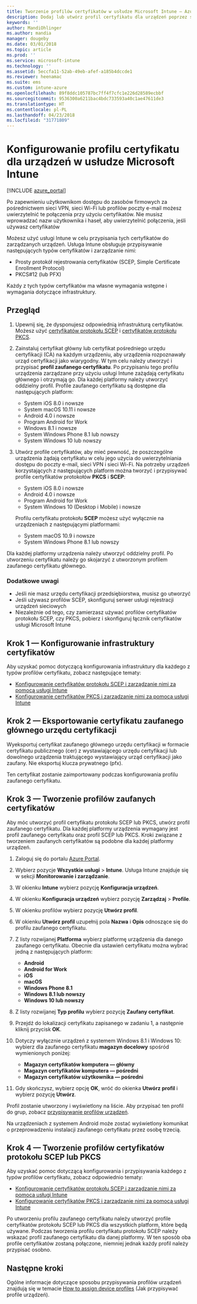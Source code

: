 ```yaml
---
title: Tworzenie profilów certyfikatów w usłudze Microsoft Intune — Azure | Microsoft Docs
description: Dodaj lub utwórz profil certyfikatu dla urządzeń poprzez skonfigurowanie środowiska certyfikatu SCEP lub PKCS, wyeksportowanie certyfikatu publicznego, utworzenie profilu w witrynie Azure Portal, a następnie przypisanie środowiska SCEP lub PKCS do profilów certyfikatów w usłudze Microsoft Intune w witrynie Azure Portal
keywords: ''
author: MandiOhlinger
ms.author: mandia
manager: dougeby
ms.date: 03/01/2018
ms.topic: article
ms.prod: ''
ms.service: microsoft-intune
ms.technology: ''
ms.assetid: 5eccfa11-52ab-49eb-afef-a185b4dccde1
ms.reviewer: heenamac
ms.suite: ems
ms.custom: intune-azure
ms.openlocfilehash: 89f8ddc105787bc7ff4f7cfc1e226d28589ecbbf
ms.sourcegitcommit: 9536300a6211bac4bdc733593a40c1ae47611de3
ms.translationtype: HT
ms.contentlocale: pl-PL
ms.lasthandoff: 04/23/2018
ms.locfileid: "31771809"
---
```

# <a name="configure-a-certificate-profile-for-your-devices-in-microsoft-intune"></a>Konfigurowanie profilu certyfikatu dla urządzeń w usłudze Microsoft Intune

[!INCLUDE [azure_portal](./includes/azure_portal.md)]

Po zapewnieniu użytkownikom dostępu do zasobów firmowych za pośrednictwem sieci VPN, sieci Wi-Fi lub profilów poczty e-mail możesz uwierzytelnić te połączenia przy użyciu certyfikatów. Nie musisz wprowadzać nazw użytkownika i haseł, aby uwierzytelnić połączenia, jeśli używasz certyfikatów

Możesz użyć usługi Intune w celu przypisania tych certyfikatów do zarządzanych urządzeń. Usługa Intune obsługuje przypisywanie następujących typów certyfikatów i zarządzanie nimi:

- Prosty protokół rejestrowania certyfikatów (SCEP, Simple Certificate Enrollment Protocol)
- PKCS#12 (lub PFX)

Każdy z tych typów certyfikatów ma własne wymagania wstępne i wymagania dotyczące infrastruktury.

## <a name="overview"></a>Przegląd

1. Upewnij się, że dysponujesz odpowiednią infrastrukturą certyfikatów. Możesz użyć [certyfikatów protokołu SCEP](certificates-scep-configure.md) i [certyfikatów protokołu PKCS](certficates-pfx-configure.md).

2. Zainstaluj certyfikat główny lub certyfikat pośredniego urzędu certyfikacji (CA) na każdym urządzeniu, aby urządzenia rozpoznawały urząd certyfikacji jako wiarygodny. W tym celu należy utworzyć i przypisać **profil zaufanego certyfikatu**. Po przypisaniu tego profilu urządzenia zarządzane przy użyciu usługi Intune zażądają certyfikatu głównego i otrzymają go. Dla każdej platformy należy utworzyć oddzielny profil. Profile zaufanego certyfikatu są dostępne dla następujących platform:

    - System iOS 8.0 i nowsze
    - System macOS 10.11 i nowsze
    - Android 4.0 i nowsze
    - Program Android for Work
    - Windows 8.1 i nowsze
    - System Windows Phone 8.1 lub nowszy
    - System Windows 10 lub nowszy

3. Utwórz profile certyfikatów, aby mieć pewność, że poszczególne urządzenia żądają certyfikatu w celu jego użycia do uwierzytelniania dostępu do poczty e-mail, sieci VPN i sieci Wi-Fi. Na potrzeby urządzeń korzystających z następujących platform można tworzyć i przypisywać profile certyfikatów protokołów **PKCS** i **SCEP**:

   - System iOS 8.0 i nowsze
   - Android 4.0 i nowsze
   - Program Android for Work
   - System Windows 10 (Desktop i Mobile) i nowsze

   Profilu certyfikatu protokołu **SCEP** możesz użyć wyłącznie na urządzeniach z następującymi platformami:

   - System macOS 10.9 i nowsze
   - System Windows Phone 8.1 lub nowszy

Dla każdej platformy urządzenia należy utworzyć oddzielny profil. Po utworzeniu certyfikatu należy go skojarzyć z utworzonym profilem zaufanego certyfikatu głównego.

### <a name="further-considerations"></a>Dodatkowe uwagi

- Jeśli nie masz urzędu certyfikacji przedsiębiorstwa, musisz go utworzyć
- Jeśli używasz profilów SCEP, skonfiguruj serwer usługi rejestracji urządzeń sieciowych
- Niezależnie od tego, czy zamierzasz używać profilów certyfikatów protokołu SCEP, czy PKCS, pobierz i skonfiguruj łącznik certyfikatów usługi Microsoft Intune


## <a name="step-1-configure-your-certificate-infrastructure"></a>Krok 1 — Konfigurowanie infrastruktury certyfikatów

Aby uzyskać pomoc dotyczącą konfigurowania infrastruktury dla każdego z typów profilów certyfikatu, zobacz następujące tematy:

- [Konfigurowanie certyfikatów protokołu SCEP i zarządzanie nimi za pomocą usługi Intune](certificates-scep-configure.md)
- [Konfigurowanie certyfikatów PKCS i zarządzanie nimi za pomocą usługi Intune](certficates-pfx-configure.md)


## <a name="step-2-export-your-trusted-root-ca-certificate"></a>Krok 2 — Eksportowanie certyfikatu zaufanego głównego urzędu certyfikacji

Wyeksportuj certyfikat zaufanego głównego urzędu certyfikacji w formacie certyfikatu publicznego (cer) z wystawiającego urzędu certyfikacji lub dowolnego urządzenia traktującego wystawiający urząd certyfikacji jako zaufany. Nie eksportuj klucza prywatnego (pfx).

Ten certyfikat zostanie zaimportowany podczas konfigurowania profilu zaufanego certyfikatu.

## <a name="step-3-create-trusted-certificate-profiles"></a>Krok 3 — Tworzenie profilów zaufanych certyfikatów
Aby móc utworzyć profil certyfikatu protokołu SCEP lub PKCS, utwórz profil zaufanego certyfikatu. Dla każdej platformy urządzenia wymagany jest profil zaufanego certyfikatu oraz profil SCEP lub PKCS. Kroki związane z tworzeniem zaufanych certyfikatów są podobne dla każdej platformy urządzeń.

1. Zaloguj się do portalu [Azure Portal](https://portal.azure.com).
2. Wybierz pozycje **Wszystkie usługi** > **Intune**. Usługa Intune znajduje się w sekcji **Monitorowanie i zarządzanie**.
3. W okienku **Intune** wybierz pozycję **Konfiguracja urządzeń**.
2. W okienku **Konfiguracja urządzeń** wybierz pozycję **Zarządzaj** > **Profile**.
3. W okienku profilów wybierz pozycję **Utwórz profil**.
4. W okienku **Utwórz profil** uzupełnij pola **Nazwa** i **Opis** odnoszące się do profilu zaufanego certyfikatu.
5. Z listy rozwijanej **Platforma** wybierz platformę urządzenia dla danego zaufanego certyfikatu. Obecnie dla ustawień certyfikatu można wybrać jedną z następujących platform:

    - **Android**
    - **Android for Work**
    - **iOS**
    - **macOS**
    - **Windows Phone 8.1**
    - **Windows 8.1 lub nowszy**
    - **Windows 10 lub nowszy**

6. Z listy rozwijanej **Typ profilu** wybierz pozycję **Zaufany certyfikat**.
7. Przejdź do lokalizacji certyfikatu zapisanego w zadaniu 1, a następnie kliknij przycisk **OK**.
8. Dotyczy wyłącznie urządzeń z systemem Windows 8.1 i Windows 10: wybierz dla zaufanego certyfikatu **magazyn docelowy** spośród wymienionych poniżej:
    - **Magazyn certyfikatów komputera — główny**
    - **Magazyn certyfikatów komputera — pośredni**
    - **Magazyn certyfikatów użytkownika — pośredni**
8. Gdy skończysz, wybierz opcję **OK**, wróć do okienka **Utwórz profil** i wybierz pozycję **Utwórz**.

Profil zostanie utworzony i wyświetlony na liście. Aby przypisać ten profil do grup, zobacz [przypisywanie profilów urządzeń](device-profile-assign.md).

Na urządzeniach z systemem Android może zostać wyświetlony komunikat o przeprowadzeniu instalacji zaufanego certyfikatu przez osobę trzecią.

## <a name="step-4-create-scep-or-pkcs-certificate-profiles"></a>Krok 4 — Tworzenie profilów certyfikatów protokołu SCEP lub PKCS

Aby uzyskać pomoc dotyczącą konfigurowania i przypisywania każdego z typów profilów certyfikatu, zobacz odpowiednio tematy:

- [Konfigurowanie certyfikatów protokołu SCEP i zarządzanie nimi za pomocą usługi Intune](certificates-scep-configure.md)
- [Konfigurowanie certyfikatów PKCS i zarządzanie nimi za pomocą usługi Intune](certficates-pfx-configure.md)

Po utworzeniu profilu zaufanego certyfikatu należy utworzyć profile certyfikatów protokołu SCEP lub PKCS dla wszystkich platform, które będą używane. Podczas tworzenia profilu certyfikatu protokołu SCEP należy wskazać profil zaufanego certyfikatu dla danej platformy. W ten sposób oba profile certyfikatów zostaną połączone, niemniej jednak każdy profil należy przypisać osobno.

## <a name="next-steps"></a>Następne kroki
Ogólne informacje dotyczące sposobu przypisywania profilów urządzeń znajdują się w temacie [How to assign device profiles](device-profile-assign.md) (Jak przypisywać profile urządzeń).
